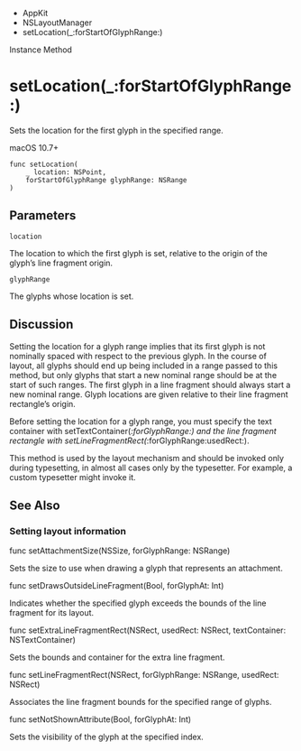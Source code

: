 

- AppKit
- NSLayoutManager
-  setLocation(\_:forStartOfGlyphRange:) 

Instance Method

# setLocation(\_:forStartOfGlyphRange:)

Sets the location for the first glyph in the specified range.

macOS 10.7+

``` source
func setLocation(
    _ location: NSPoint,
    forStartOfGlyphRange glyphRange: NSRange
)
```

## Parameters 

`location`  

The location to which the first glyph is set, relative to the origin of the glyph’s line fragment origin.

`glyphRange`  

The glyphs whose location is set.

## Discussion

Setting the location for a glyph range implies that its first glyph is not nominally spaced with respect to the previous glyph. In the course of layout, all glyphs should end up being included in a range passed to this method, but only glyphs that start a new nominal range should be at the start of such ranges. The first glyph in a line fragment should always start a new nominal range. Glyph locations are given relative to their line fragment rectangle’s origin.

Before setting the location for a glyph range, you must specify the text container with setTextContainer(_:forGlyphRange:) and the line fragment rectangle with setLineFragmentRect(_:forGlyphRange:usedRect:).

This method is used by the layout mechanism and should be invoked only during typesetting, in almost all cases only by the typesetter. For example, a custom typesetter might invoke it.

## See Also

### Setting layout information

func setAttachmentSize(NSSize, forGlyphRange: NSRange)

Sets the size to use when drawing a glyph that represents an attachment.

func setDrawsOutsideLineFragment(Bool, forGlyphAt: Int)

Indicates whether the specified glyph exceeds the bounds of the line fragment for its layout.

func setExtraLineFragmentRect(NSRect, usedRect: NSRect, textContainer: NSTextContainer)

Sets the bounds and container for the extra line fragment.

func setLineFragmentRect(NSRect, forGlyphRange: NSRange, usedRect: NSRect)

Associates the line fragment bounds for the specified range of glyphs.

func setNotShownAttribute(Bool, forGlyphAt: Int)

Sets the visibility of the glyph at the specified index.

